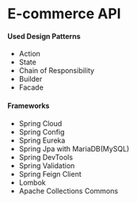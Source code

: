 # E-commerce API 

#### Used Design Patterns
- Action
- State
- Chain of Responsibility
- Builder
- Facade

#### Frameworks
- Spring Cloud
- Spring Config
- Spring Eureka
- Spring Jpa with MariaDB(MySQL)
- Spring DevTools
- Spring Validation
- Spring Feign Client
- Lombok
- Apache Collections Commons 
